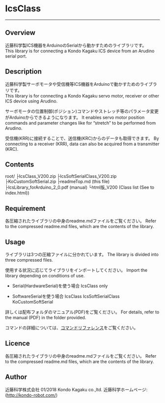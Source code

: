 # IcsClass
---
## Overview
近藤科学製ICS機器をArduinoのSerialから動かすためのライブラリです。  
This library is for connecting a Kondo Kagaku ICS device from an Arudino serial port.


## Description
近藤科学製サーボモータや受信機等ICS機器をArduinoで動かすためのライブラリです。  
This library is for connecting a Kondo Kagaku servo motor, receiver or other ICS device using Arudino.

サーボモータの位置制御(ポジション)コマンドやストレッチ等のパラメータ変更がArduinoからできるようになります。
 It enables servo motor position commands and parameter changes like for “stretch” to be performed from Arudino.

受信機(KRR)に接続することで、送信機(KRC)からのデータも取得できます。
By connecting to a receiver (KRR), data can also be acquired from a transmitter (KRC).

## Contents
root/
 ├IcsClass_V200.zip
 ├IcsSoftSerialClass_V200.zip
 ├KoCustomSoftSerial.zip
 ├readmeTop.md (this file)
 ├IcsLibrary_forArduino_2_0.pdf (manual)
 └html版_V200  (Class list (See to index.html))

## Requirement
各圧縮されたライブラリの中身のreadme.mdファイルをご覧ください。
Refer to the compressed readme.md files, which are the contents of the library.

## Usage
ライブラリは3つの圧縮ファイルに分かれています。
The library is divided into three compressed files.

使用する状況に応じてライブラリをインポートしてください。
Import the library depending on conditions of use.

* Serial(HardwareSerial)を使う場合
IcsClass only

* SoftwareSerialを使う場合
IcsClass
IcsSoftSerialClass
KoCustomSoftSerial

詳しくは配布フォルダのマニュアル(PDF)をご覧ください。
For details, refer to the manual (PDF) in the folder provided.

コマンドの詳細については、[コマンドリファレンス](http://kondo-robot.com/faq/ics3-5_3-6softwaremanual_2)をご覧ください。


## Licence
各圧縮されたライブラリの中身のreadme.mdファイルをご覧ください。
Refer to the compressed readme.md files, which are the contents of the library.

## Author
近藤科学株式会社  01/2018
Kondo Kagaku co.,ltd.
近藤科学ホームページ:(<http://kondo-robot.com/>)
